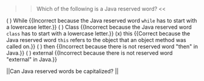 >>Which of the following is a Java reserved word? <<

( ) While {{Incorrect because the Java reserved word <code>while</code> has to start with a lowercase letter.}}
( ) Class {{Incorrect because the Java reserved word <code>class</code> has to start with a lowercase letter.}}
(x) this {{Correct because the Java reserved word <code>this</code> refers to the object that an object method was called on.}}
( ) then {{Incorrect because there is not reserved word "then" in Java.}}
( ) external {{Incorrect because there is not reserved word "external" in Java.}}

||Can Java reserved words be capitalized? ||
